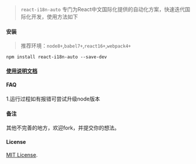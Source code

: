 > `react-i18n-auto` 专门为React中文国际化提供的自动化方案，快速迭代国际化开发，使用方法如下


#### 安装

 > 推荐环境：`node8+`,`babel7+`,`react16+`,`webpack4+`

`npm install react-i18n-auto --save-dev`

#### [使用说明文档](./documentation.md)


#### FAQ
1.运行过程如有报错可尝试升级node版本

#### 备注
其他不完善的地方，欢迎fork，并提交你的想法。


#### License
[MIT License](https://github.com/mr18/react-i18n-auto/blob/master/LICENSE).



















